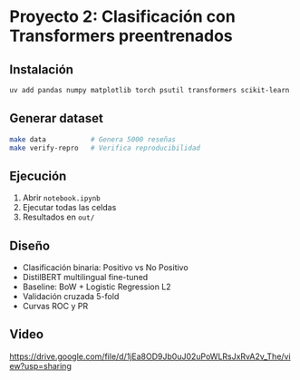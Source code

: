 # Proyecto 2: Clasificación con Transformers preentrenados

## Instalación
```bash
uv add pandas numpy matplotlib torch psutil transformers scikit-learn
```

## Generar dataset
```bash
make data           # Genera 5000 reseñas
make verify-repro   # Verifica reproducibilidad
```

## Ejecución
1. Abrir `notebook.ipynb`
2. Ejecutar todas las celdas
3. Resultados en `out/`

## Diseño
- Clasificación binaria: Positivo vs No Positivo
- DistilBERT multilingual fine-tuned
- Baseline: BoW + Logistic Regression L2
- Validación cruzada 5-fold
- Curvas ROC y PR

## Video

https://drive.google.com/file/d/1jEa8OD9Jb0uJ02uPoWLRsJxRvA2v_The/view?usp=sharing
